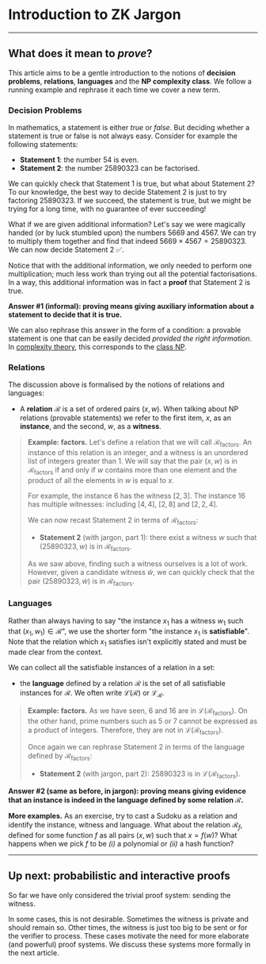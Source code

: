 # Introduction to ZK Jargon

---

## What does it mean to *prove*?

This article aims to be a gentle introduction to the notions of **decision problems**, **relations**, **languages** and the **$\mathsf{NP}$ complexity class**.
We follow a running example and rephrase it each time we cover a new term. 

### Decision Problems

In mathematics, a statement is either *true* or *false*.
But deciding whether a statement is true or false is not always easy.
Consider for example the following statements:
- **Statement 1**: the number $54$ is even.
- **Statement 2**: the number $25890323$ can be factorised.
<!-- 5669 x 4567 = 25890323 -->

We can quickly check that Statement 1 is true, but what about Statement 2?
To our knowledge, the best way to decide Statement 2 is just to try factoring $25890323$. 
If we succeed, the statement is true, but we might be trying for a long time, with no guarantee of ever succeeding!

What if we are given additional information?
Let's say we were magically handed (or by luck stumbled upon) the numbers $5669$ and $4567$.
We can try to multiply them together and find that indeed $5669 \times 4567 = 25890323$.
We can now decide Statement 2 ✅.

Notice that with the additional information, we only needed to perform one multiplication; much less work than trying out all the potential factorisations.
In a way, this additional information was in fact a **proof** that Statement 2 is true.

**Answer #1 (informal): proving means giving auxiliary information about a statement to decide that it is true.**

We can also rephrase this answer in the form of a condition: a provable statement is one that can be easily decided *provided the right information*.
In [complexity theory](https://en.wikipedia.org/wiki/Computational_complexity_theory), this corresponds to the [class $\mathsf{NP}$](https://en.wikipedia.org/wiki/NP_(complexity)).

### Relations

The discussion above is formalised by the notions of relations and languages:
- A **relation** $\mathcal{R}$ is a set of ordered pairs $(x, w)$.
When talking about $\mathsf{NP}$ relations (provable statements) we refer to the first item, $x$, as an **instance**, and the second, $w$, as a **witness**.

> **Example: factors.** 
> Let's define a relation that we will call $\mathcal{R}_\text{factors}$.
> An instance of this relation is an integer, and a witness is an unordered list of integers greater than 1.
> We will say that the pair $(x, w)$ is in $\mathcal{R}_\text{factors}$ if and only if $w$ contains more than one element and the product of all the elements in $w$ is equal to $x$.
>
> For example, the instance $6$ has the witness $[2, 3]$.
> The instance $16$ has multiple witnesses: including $[4, 4]$, $[2, 8]$ and $[2, 2, 4]$. 
> 
> We can now recast Statement 2 in terms of $\mathcal{R}_\text{factors}$:
> - **Statement 2** (with jargon, part 1): there exist a witness $w$ such that $(25890323, w)$ is in $\mathcal{R}_\text{factors}$.
> 
> As we saw above, finding such a witness ourselves is a lot of work.
> However, given a candidate witness $\tilde{w}$, we can quickly check that the pair $(25890323, \tilde{w})$ is in $\mathcal{R}_\text{factors}$.

### Languages

Rather than always having to say "the instance $x_1$ has a witness $w_1$ such that $(x_1, w_1) \in \mathcal{R}$", we use the shorter form "the instance $x_1$ is **satisfiable**".
Note that the relation which $x_1$ satisfies isn't explicitly stated and must be made clear from the context.

We can collect all the satisfiable instances of a relation in a set:
- the **language** defined by a relation $\mathcal{R}$ is the set of all satisfiable instances for $\mathcal{R}$. 
We often write $\mathcal{L}(\mathcal{R})$ or $\mathcal{L}_\mathcal{R}$.

> **Example: factors.**
> As we have seen, $6$ and $16$ are in $\mathcal{L}(\mathcal{R}_\text{factors})$.
> On the other hand, prime numbers such as $5$ or $7$ cannot be expressed as a product of integers.
> Therefore, they are not in $\mathcal{L}(\mathcal{R}_\text{factors})$.
>
> Once again we can rephrase Statement 2 in terms of the language defined by $\mathcal{R}_\text{factors}$:
> - **Statement 2** (with jargon, part 2): $25890323$ is in $\mathcal{L}(\mathcal{R}_\text{factors})$.

**Answer #2 (same as before, in jargon): proving means giving evidence that an instance is indeed in the language defined by some relation $\mathcal{R}$.**

**More examples.**
As an exercise, try to cast a Sudoku as a relation and identify the instance, witness and language.
What about the relation $\mathcal{R}_f$, defined for some function $f$ as all pairs $(x, w)$ such that $x = f(w)$?
What happens when we pick $f$ to be *(i)* a polynomial or *(ii)* a hash function?

---

## Up next: probabilistic and interactive proofs

So far we have only considered the trivial proof system: sending the witness.

In some cases, this is not desirable.
Sometimes the witness is private and should remain so.
Other times, the witness is just too big to be sent or for the verifier to process.
These cases motivate the need for more elaborate (and powerful) proof systems.
We discuss these systems more formally in the next article.
